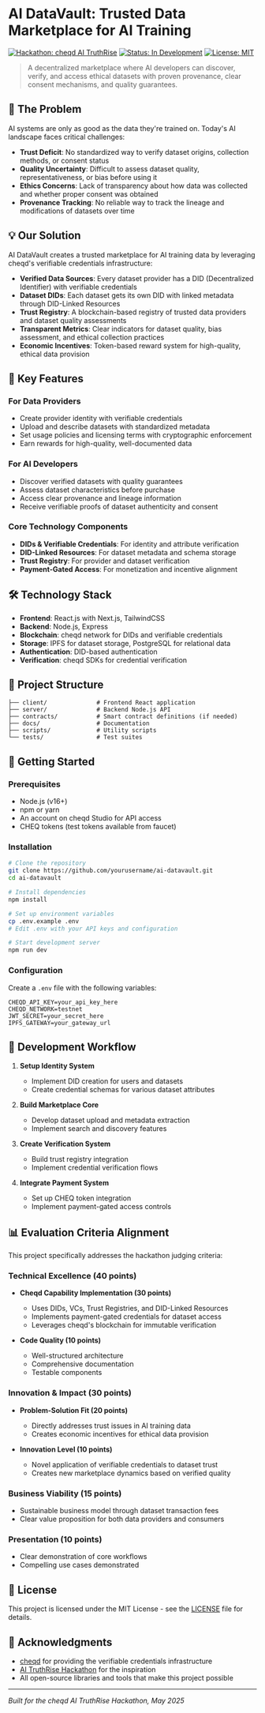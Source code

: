 # AI DataVault: Trusted Data Marketplace for AI Training

[![Hackathon: cheqd AI TruthRise](https://img.shields.io/badge/Hackathon-cheqd%20AI%20TruthRise-blue)](https://dorahacks.io/hackathon/cheqd-verifiable-ai)
[![Status: In Development](https://img.shields.io/badge/Status-In%20Development-yellow)](#)
[![License: MIT](https://img.shields.io/badge/License-MIT-green.svg)](LICENSE)

> A decentralized marketplace where AI developers can discover, verify, and access ethical datasets with proven provenance, clear consent mechanisms, and quality guarantees.

## 🌟 The Problem

AI systems are only as good as the data they're trained on. Today's AI landscape faces critical challenges:

- **Trust Deficit**: No standardized way to verify dataset origins, collection methods, or consent status
- **Quality Uncertainty**: Difficult to assess dataset quality, representativeness, or bias before using it
- **Ethics Concerns**: Lack of transparency about how data was collected and whether proper consent was obtained
- **Provenance Tracking**: No reliable way to track the lineage and modifications of datasets over time

## 💡 Our Solution

AI DataVault creates a trusted marketplace for AI training data by leveraging cheqd's verifiable credentials infrastructure:

- **Verified Data Sources**: Every dataset provider has a DID (Decentralized Identifier) with verifiable credentials
- **Dataset DIDs**: Each dataset gets its own DID with linked metadata through DID-Linked Resources
- **Trust Registry**: A blockchain-based registry of trusted data providers and dataset quality assessments
- **Transparent Metrics**: Clear indicators for dataset quality, bias assessment, and ethical collection practices
- **Economic Incentives**: Token-based reward system for high-quality, ethical data provision

## 🔑 Key Features

### For Data Providers
- Create provider identity with verifiable credentials
- Upload and describe datasets with standardized metadata
- Set usage policies and licensing terms with cryptographic enforcement
- Earn rewards for high-quality, well-documented data

### For AI Developers
- Discover verified datasets with quality guarantees
- Assess dataset characteristics before purchase
- Access clear provenance and lineage information
- Receive verifiable proofs of dataset authenticity and consent

### Core Technology Components
- **DIDs & Verifiable Credentials**: For identity and attribute verification
- **DID-Linked Resources**: For dataset metadata and schema storage
- **Trust Registry**: For provider and dataset verification
- **Payment-Gated Access**: For monetization and incentive alignment

## 🛠️ Technology Stack

- **Frontend**: React.js with Next.js, TailwindCSS
- **Backend**: Node.js, Express
- **Blockchain**: cheqd network for DIDs and verifiable credentials
- **Storage**: IPFS for dataset storage, PostgreSQL for relational data
- **Authentication**: DID-based authentication
- **Verification**: cheqd SDKs for credential verification

## 📂 Project Structure

```
├── client/              # Frontend React application
├── server/              # Backend Node.js API
├── contracts/           # Smart contract definitions (if needed)
├── docs/                # Documentation
├── scripts/             # Utility scripts
└── tests/               # Test suites
```

## 🚀 Getting Started

### Prerequisites

- Node.js (v16+)
- npm or yarn
- An account on cheqd Studio for API access
- CHEQ tokens (test tokens available from faucet)

### Installation

```bash
# Clone the repository
git clone https://github.com/yourusername/ai-datavault.git
cd ai-datavault

# Install dependencies
npm install

# Set up environment variables
cp .env.example .env
# Edit .env with your API keys and configuration

# Start development server
npm run dev
```

### Configuration

Create a `.env` file with the following variables:

```
CHEQD_API_KEY=your_api_key_here
CHEQD_NETWORK=testnet
JWT_SECRET=your_secret_here
IPFS_GATEWAY=your_gateway_url
```

## 🔄 Development Workflow

1. **Setup Identity System**
   - Implement DID creation for users and datasets
   - Create credential schemas for various dataset attributes

2. **Build Marketplace Core**
   - Develop dataset upload and metadata extraction
   - Implement search and discovery features

3. **Create Verification System**
   - Build trust registry integration
   - Implement credential verification flows

4. **Integrate Payment System**
   - Set up CHEQ token integration
   - Implement payment-gated access controls

## 📊 Evaluation Criteria Alignment

This project specifically addresses the hackathon judging criteria:

### Technical Excellence (40 points)
- **Cheqd Capability Implementation (30 points)**
  - Uses DIDs, VCs, Trust Registries, and DID-Linked Resources
  - Implements payment-gated credentials for dataset access
  - Leverages cheqd's blockchain for immutable verification

- **Code Quality (10 points)**
  - Well-structured architecture
  - Comprehensive documentation
  - Testable components

### Innovation & Impact (30 points)
- **Problem-Solution Fit (20 points)**
  - Directly addresses trust issues in AI training data
  - Creates economic incentives for ethical data provision

- **Innovation Level (10 points)**
  - Novel application of verifiable credentials to dataset trust
  - Creates new marketplace dynamics based on verified quality

### Business Viability (15 points)
- Sustainable business model through dataset transaction fees
- Clear value proposition for both data providers and consumers

### Presentation (10 points)
- Clear demonstration of core workflows
- Compelling use cases demonstrated

## 📝 License

This project is licensed under the MIT License - see the [LICENSE](LICENSE) file for details.

## 🙏 Acknowledgments

- [cheqd](https://cheqd.io/) for providing the verifiable credentials infrastructure
- [AI TruthRise Hackathon](https://dorahacks.io/hackathon/cheqd-verifiable-ai) for the inspiration
- All open-source libraries and tools that make this project possible

---

*Built for the cheqd AI TruthRise Hackathon, May 2025*
